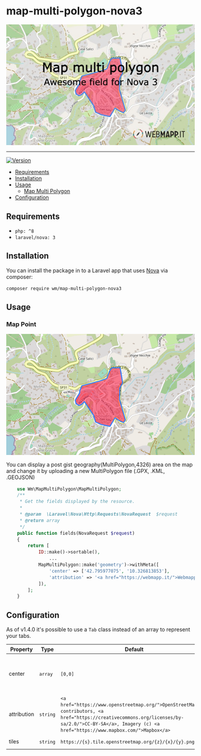 # map-multi-polygon-nova3
![Map Multi Polygon, awesome resource field for Nova 3](banner.jpg)

---

[![Version](http://poser.pugx.org/wm/map-multi-polygon/version)](https://packagist.org/packages/wm/map-multi-polygon)

- [Requirements](#requirements)
- [Installation](#installation)
- [Usage](#usage)
  - [Map Multi Polygon](#map-multi-polygon)
- [Configuration](#configuration)

## Requirements

- `php: ^8`
- `laravel/nova: 3`

## Installation

You can install the package in to a Laravel app that uses [Nova](https://nova.laravel.com) via composer:

```bash
composer require wm/map-multi-polygon-nova3
```

## Usage

### Map Point

![image](field.png)

You can display a post gist geography(MultiPolygon,4326) area on the map and change it by uploading a new MultiPolygon file (.GPX, .KML, .GEOJSON)

```php
    use Wm\MapMultiPolygon\MapMultiPolygon;
    /**
     * Get the fields displayed by the resource.
     *
     * @param  \Laravel\Nova\Http\Requests\NovaRequest  $request
     * @return array
     */
    public function fields(NovaRequest $request)
    {
        return [
            ID::make()->sortable(),
                ...
            MapMultiPolygon::make('geometry')->withMeta([
                'center' => ['42.795977075', '10.326813853'],
                'attribution' => '<a href="https://webmapp.it/">Webmapp</a> contributors',
            ]),
        ];
    }
```
## Configuration

As of v1.4.0 it's possible to use a `Tab` class instead of an array to represent your tabs.

| Property    | Type                | Default     | Description                                                                                                                                                            |
|-------------|---------------------|-------------|------------------------------------------------------------------------------------------------------------------------------------------------------------------------|
| center        | `array`            | `[0,0]`      | The coordinates used for center the view of an empty map                                                                                              |
| attribution      | `string` | `<a href="https://www.openstreetmap.org/">OpenStreetMap</a> contributors, <a href="https://creativecommons.org/licenses/by-sa/2.0/">CC-BY-SA</a>, Imagery (c) <a href="https://www.mapbox.com/">Mapbox</a>`      | the html showed as map attribution                                   |
| tiles  | `string` | `https://{s}.tile.openstreetmap.org/{z}/{x}/{y}.png`      | The tile url used.                                    |

